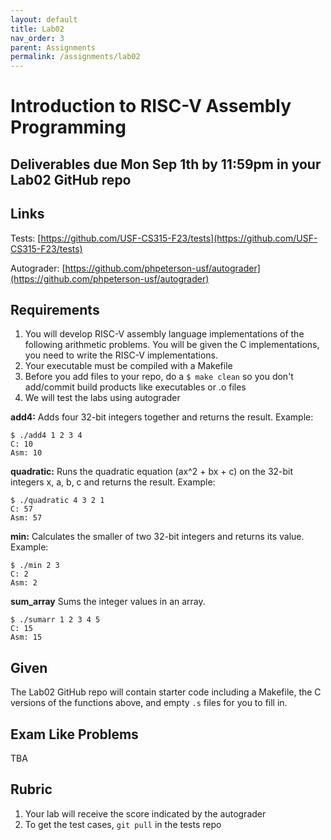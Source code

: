 ```yaml
---
layout: default
title: Lab02
nav_order: 3
parent: Assignments
permalink: /assignments/lab02
---
```


# Introduction to RISC-V Assembly Programming

## Deliverables due Mon Sep 1th by 11:59pm in your Lab02 GitHub repo

## Links

Tests: [https://github.com/USF-CS315-F23/tests](https://github.com/USF-CS315-F23/tests)

Autograder: [https://github.com/phpeterson-usf/autograder](https://github.com/phpeterson-usf/autograder)


## Requirements

1. You will develop RISC-V assembly language implementations of the following arithmetic problems. You will be given the C implementations, you need to write the RISC-V implementations. 
1. Your executable must be compiled with a Makefile
1. Before you add files to your repo, do a `$ make clean` so you don't add/commit build products like executables or .o files
1. We will test the labs using autograder

**add4:** Adds four 32-bit integers together and returns the result. Example:

    $ ./add4 1 2 3 4
    C: 10
    Asm: 10

**quadratic:** Runs the quadratic equation (ax^2 + bx + c) on the 32-bit integers x, a, b, c and returns the result. Example:

    $ ./quadratic 4 3 2 1
    C: 57
    Asm: 57

**min:** Calculates the smaller of two 32-bit integers and returns its value. Example:

    $ ./min 2 3
    C: 2
    Asm: 2

**sum_array** Sums the integer values in an array. 

    $ ./sumarr 1 2 3 4 5
    C: 15
    Asm: 15

## Given

The Lab02 GitHub repo will contain starter code including a Makefile, the C versions of the functions above, and empty `.s` files for you to fill in.

## Exam Like Problems

TBA

## Rubric

1. Your lab will receive the score indicated by the autograder
1. To get the test cases, `git pull` in the tests repo
